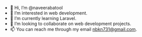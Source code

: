 - 👋 Hi, I’m @naveerabatool
- 👀 I’m interested in web development.
- 🌱 I’m currently learning Laravel.
- 💞️ I’m looking to collaborate on web development projects.
- 📫 You can reach me through my email nbkn731@gmail.com.

<!---
naveerabatool/naveerabatool is a ✨ special ✨ repository because its `README.md` (this file) appears on your GitHub profile.
You can click the Preview link to take a look at your changes.
--->
